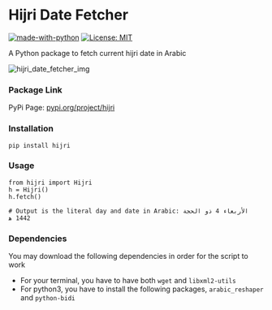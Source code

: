 # Hijri Date Fetcher
[![made-with-python](https://img.shields.io/badge/Backend-Python-1F425F.svg)](https://www.python.org/)
[![License: MIT](https://img.shields.io/badge/License-MIT-Green.svg)](https://opensource.org/licenses/MIT)

A Python package to fetch current hijri date in Arabic

![hijri_date_fetcher_img](assets/hijri_date_fetcher_img.png)

### Package Link
PyPi Page: [pypi.org/project/hijri](https://pypi.org/project/hijri)

### Installation

```
pip install hijri
```

### Usage

```
from hijri import Hijri
h = Hijri()
h.fetch()

# Output is the literal day and date in Arabic: الأربعاء 4 ذو الحجة 1442 ﻫ
```

### Dependencies
You may download the following dependencies in order for the script to work

- For your terminal, you have to have both `wget` and `libxml2-utils`
- For python3, you have to install the following packages, `arabic_reshaper` and `python-bidi`

